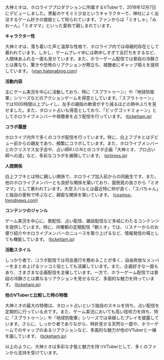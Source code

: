 大神ミオは、ホロライブプロダクションに所属するVTuberで、2018年12月7日にデビューしました。黒髪のケモミミ少女というキャラクターで、神社によく出没するゲーム好きの狼娘として知られています。ファンからは「ミオしゃ」「みおーん」「ミオママ」といった愛称で親しまれています。

**キャラクター性**

大神ミオは、落ち着いた声と温厚な性格で、ホロライブ内では母親的存在として慕われています。しかし、ゲームプレイ中には熱中しすぎて舌打ちをするなど、人間味あふれる一面も見せています。また、ホラーゲーム配信では普段の冷静さとは異なり、驚きや恐怖のリアクションが際立ち、視聴者にギャップ萌えを提供しています。 ([vtan.hatenablog.com](https://vtan.hatenablog.com/entry/2024/01/01/183824?utm_source=openai))

**活動内容**

主にゲーム実況を中心に活動しており、特に『スプラトゥーン』や『地球防衛軍』シリーズなどのアクションゲームを得意としています。『スプラトゥーン』では1000時間以上プレイし、左手の親指の軟骨がすり減るほどの熱中ぶりを見せました。また、タロット占いも得意としており、「ビッグゴッドミォーン」としてホロライブメンバーや視聴者を占う配信を行っています。 ([ticketjam.jp](https://ticketjam.jp/magazine/music/youtuber-music/87677?utm_source=openai))

**コラボ履歴**

ホロライブ内外で多くのコラボ配信を行っています。特に、白上フブキとはデビュー前からの親友であり、頻繁にコラボしています。また、ホロライブメンバーとのクリスマス女子会や、占い師R.I.O.Nとのコラボ企画「大神ミオ、プロ占い師への道」など、多彩なコラボを展開しています。 ([prtimes.jp](https://prtimes.jp/main/html/rd/p/000000269.000005725.html?utm_source=openai))

**人間関係**

白上フブキとは特に親しい関係で、ホロライブ加入前からの同級生です。また、他のホロライブメンバーとも良好な関係を築いており、面倒見の良さから「ミオママ」として慕われています。大空スバルとは最近特に仲が良く、「スバちゃん」と独自の愛称で呼ぶなど、親密な関係を築いています。 ([cosmos-trendnews.com](https://cosmos-trendnews.com/ookamimio-vtuber/?utm_source=openai))

**コンテンツのジャンル**

ゲーム実況を中心に、歌配信、占い配信、雑談配信など多岐にわたるコンテンツを提供しています。特に、月曜朝の定期配信「朝ミオ」では、リスナーからのお便り紹介やホロライブメンバーのニュースを取り上げるなど、情報発信の場としても機能しています。 ([ticketjam.jp](https://ticketjam.jp/magazine/music/youtuber-music/87677?utm_source=openai))

**活動スタイル**

しっかり者で、コラボ配信では司会進行を務めることが多く、自由奔放なメンバーをまとめ上げるツッコミ役としても活躍しています。また、企画好きな一面もあり、さまざまな企画配信を主催しています。一方で、ホラーゲーム配信では普段の冷静さとは異なるリアクションを見せるなど、多面的な魅力を持っています。 ([ticketjam.jp](https://ticketjam.jp/magazine/music/youtuber-music/87677?utm_source=openai))

**他のVTuberと比較した時の特徴**

大神ミオの最大の特徴は、タロット占いという独自のスキルを持ち、占い配信を定期的に行っている点です。また、ゲーム実況においても高い技術力を持ち、特に『スプラトゥーン』や『地球防衛軍』シリーズでは卓越したプレイを披露しています。さらに、しっかり者でありながら、時折見せる天然な一面や、ホラーゲームでのギャップのあるリアクションなど、多面的な魅力が他のVTuberと一線を画しています。 ([ticketjam.jp](https://ticketjam.jp/magazine/music/youtuber-music/87677?utm_source=openai))

以上のように、大神ミオは多彩な才能と魅力を持つVTuberとして、多くのファンから支持を受けています。 